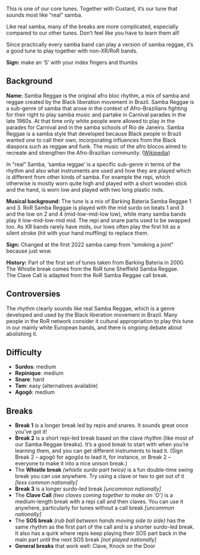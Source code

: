 This is one of our core tunes. Together with Custard, it’s our tune that sounds most like “real” samba.

Like real samba, many of the breaks are more complicated, especially compared to our other tunes. Don’t feel like you have to learn them all!

Since practically every samba band can play a version of samba reggae, it’s a good tune to play together with non-XR/RoR bands.

**Sign:** make an ‘S’ with your index fingers and thumbs

## Background

**Name:** Samba Reggae is the original afro bloc rhythm, a mix of samba and reggae created by the Black liberation movement in Brazil. Samba Reggae is a sub-genre of samba that arose in the context of Afro-Brazilians fighting for their right to play samba music and partake in Carnival parades in the late 1960s. At that time only white people were allowed to play in the parades for Carnival and in the samba schools of Rio de Janeiro. Samba Reggae is a samba style that developed because Black people in Brazil wanted one to call their own, incorporating influences from the Black diaspora such as reggae and funk. The music of the afro blocos aimed to recreate and strengthen the Afro-Brazilian community. ([Wikipedia](https://en.wikipedia.org/wiki/Samba_reggae))

In “real” Samba, ‘samba reggae’ is a specific sub-genre in terms of the rhythm and also what instruments are used and how they are played which is different from other kinds of samba. For example the repi, which otherwise is mostly worn quite high and played with a short wooden stick and the hand, is worn low and played with two long plastic rods.

**Musical background:** The tune is a mix of Barking Bateria Samba Reggae 1 and 3. RoR Samba Reggae is played with the mid surdo on beats 1 and 3 and the low on 2 and 4 (mid-low-mid-low low), while many samba bands play it low-mid-low-mid mid. The repi and snare parts used to be swapped too. As XR bands rarely have mids, our lows often play the first hit as a silent stroke (hit with your hand muffling) to replace them.

**Sign:** Changed at the first 2022 samba camp from “smoking a joint” because just wow.

**History:** Part of the first set of tunes taken from Barking Bateria in 2000.  
The Whistle break comes from the RoR tune Sheffield Samba Reggae.  
The Clave Call is adapted from the RoR Samba Reggae call break.

## Controversies

The rhythm clearly sounds like real Samba Reggae, which is a genre developed and used by the Black liberation movement in Brazil. Many people in the RoR network consider it cultural appropriation to play this tune in our mainly white European bands, and there is ongoing debate about abolishing it.

## Difficulty

* **Surdos**: medium
* **Repinique**: medium
* **Snare**: hard
* **Tam**: easy (alternatives available)
* **Agogô**: medium

## Breaks

* **Break 1** is a longer break led by repis and snares. It sounds great once you’ve got it!
* **Break 2** is a short repi-led break based on the clave rhythm (like most of our Samba Reggae breaks). It’s a good break to start with when you’re learning them, and you can get different instruments to lead it. (Sign Break 2 – agogô for agogôs to lead it, for instance, or Break 2 – everyone to make it into a nice unison break.)
* The **Whistle break** *(whistle surdo part twice)* is a fun double-time swing break you can use anywhere. Try using a clave or two to get out of it _\[less common nationally\]_
* **Break 3** is a longer surdo-led break _\[uncommon nationally\]_
* The **Clave Call** *(two claves coming together to make an ‘O’)* is a medium-length break with a repi call and then claves. You can use it anywhere, particularly for tunes without a call break _\[uncommon nationally\]_
* The **SOS break** *(rub ball between hands moving side to side)* has the same rhythm as the first part of the call and is a shorter surdo-led break. It also has a quirk where repis keep playing their SOS part back in the main part until the next SOS break _\[not played nationally\]_
* **General breaks** that work well: Clave, Knock on the Door

